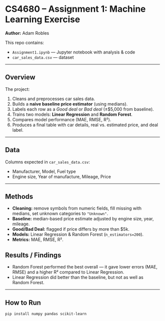 # CS4680 – Assignment 1: Machine Learning Exercise
**Author:** Adam Robles  

This repo contains:
- `Assignment1.ipynb` — Jupyter notebook with analysis & code  
- `car_sales_data.csv` — dataset  

---

## Overview
The project:
1. Cleans and preprocesses car sales data.  
2. Builds a **naive baseline price estimator** (using medians).  
3. Labels each row as a *Good deal* or *Bad deal* (±$5,000 from baseline).  
4. Trains two models: **Linear Regression** and **Random Forest**.  
5. Compares model performance (MAE, RMSE, R²).  
6. Produces a final table with car details, real vs. estimated price, and deal label.

---

## Data
Columns expected in `car_sales_data.csv`:
- Manufacturer, Model, Fuel type  
- Engine size, Year of manufacture, Mileage, Price

---

## Methods
- **Cleaning:** remove symbols from numeric fields, fill missing with medians, set unknown categories to `"Unknown"`.  
- **Baseline:** median-based price estimate adjusted by engine size, year, mileage.  
- **Good/Bad Deal:** flagged if price differs by more than $5k.  
- **Models:** Linear Regression & Random Forest (`n_estimators=200`).  
- **Metrics:** MAE, RMSE, R².

## Results / Findings
- Random Forest performed the best overall — it gave lower errors (MAE, RMSE) and a higher R² compared to Linear Regression.
- Linear Regression did better than the baseline, but not as well as Random Forest.  

---

## How to Run
```bash
pip install numpy pandas scikit-learn
